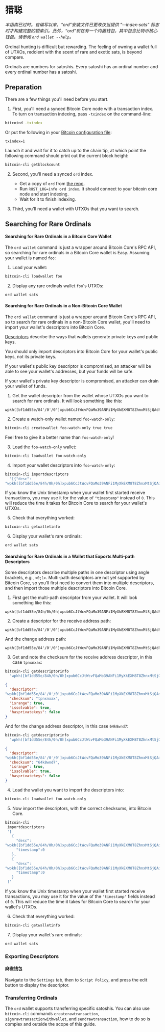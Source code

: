 猎聪
===========

*本指南已过时。自编写以来，“ord”安装文件已更改仅当提供 “--index-sats” 标志时才构建完整的聪索引。此外，“ord”现在有一个内置钱包，其中包含比特币核心钱包。请参阅 `ord wallet --help`。*



Ordinal hunting is difficult but rewarding. The feeling of owning a wallet full of UTXOs, redolent with the scent of rare and exotic sats, is beyond compare.


Ordinals are numbers for satoshis. Every satoshi has an ordinal number and every ordinal number has a satoshi.


Preparation
-----------

There are a few things you'll need before you start.

1. First, you'll need a synced Bitcoin Core node with a transaction index. To turn on transaction indexing, pass `-txindex` on the command-line:


```sh
bitcoind -txindex
```



Or put the following in your [Bitcoin configuration file](https://github.com/bitcoin/bitcoin/blob/master/doc/bitcoin-conf.md#configuration-file-path):


```
txindex=1
```



Launch it and wait for it to catch up to the chain tip, at which point the following command should print out the current block height:


```sh
bitcoin-cli getblockcount
```



2. Second, you'll need a synced `ord` index.
   - Get a copy of `ord` from [the repo](https://github.com/ordinals/ord/).
   - Run `RUST_LOG=info ord index`. It should connect to your bitcoin core node and start indexing.
   - Wait for it to finish indexing.

3. Third, you'll need a wallet with UTXOs that you want to search.

Searching for Rare Ordinals
---------------------------

#### Searching for Rare Ordinals in a Bitcoin Core Wallet

The `ord wallet` command is just a wrapper around Bitcoin Core's RPC API, so searching for rare ordinals in a Bitcoin Core wallet is Easy. Assuming your wallet is named `foo`:



1. Load your wallet:

```sh
bitcoin-cli loadwallet foo
```



2. Display any rare ordinals wallet `foo`'s UTXOs:

```sh
ord wallet sats
```



#### Searching for Rare Ordinals in a Non-Bitcoin Core Wallet

 The `ord wallet` command is just a wrapper around Bitcoin Core's RPC API, so to search for rare ordinals in a non-Bitcoin Core wallet, you'll need to import your wallet's descriptors into Bitcoin Core.



[Descriptors](https://github.com/bitcoin/bitcoin/blob/master/doc/descriptors.md) describe the ways that wallets generate private keys and public keys.


You should only import descriptors into Bitcoin Core for your wallet's public keys, not its private keys.


If your wallet's public key descriptor is compromised, an attacker will be able to see your wallet's addresses, but your funds will be safe.


If your wallet's private key descriptor is compromised, an attacker can drain your wallet of funds.


1. Get the wallet descriptor from the wallet whose UTXOs you want to search for rare ordinals. It will look something like this:


```
wpkh([bf1dd55e/84'/0'/0']xpub6CcJtWcvFQaMo39ANFi1MyXkEXM8T8ZhnxMtSjQAdPmVSTHYnc8Hwoc11VpuP8cb8JUTboZB5A7YYGDonYySij4XTawL6iNZvmZwdnSEEep/0/*)#csvefu29
```



2. Create a watch-only wallet named `foo-watch-only`:

```sh
bitcoin-cli createwallet foo-watch-only true true
```



Feel free to give it a better name than `foo-watch-only`!

3. Load the `foo-watch-only` wallet:

```sh
bitcoin-cli loadwallet foo-watch-only
```



4. Import your wallet descriptors into `foo-watch-only`:

```sh
bitcoin-cli importdescriptors
  '[{"desc":
"wpkh([bf1dd55e/84h/0h/0h]xpub6CcJtWcvFQaMo39ANFi1MyXkEXM8T8ZhnxMtSjQAdPmVSTHYnc8Hwoc11VpuP8cb8JUTboZB5A7YYGDonYySij4XTawL6iNZvmZwdnSEEep/0/*)#tpnxnxax", "timestamp":0 }]'
```



If you know the Unix timestamp when your wallet first started receive transactions, you may use it for the value of `"timestamp"` instead of `0`. This will reduce the time it takes for Bitcoin Core to search for your
wallet's UTXOs.




5. Check that everything worked:

```sh
bitcoin-cli getwalletinfo
```



6. Display your wallet's rare ordinals:

```sh
ord wallet sats
```



#### Searching for Rare Ordinals in a Wallet that Exports Multi-path Descriptors

Some descriptors describe multiple paths in one descriptor using angle brackets, e.g., `<0;1>`. Multi-path descriptors are not yet supported by Bitcoin Core, so you'll first need to convert them into multiple descriptors, and then import those multiple descriptors into Bitcoin Core.




1. First get the multi-path descriptor from your wallet. It will look something like this:


```
wpkh([bf1dd55e/84h/0h/0h]xpub6CcJtWcvFQaMo39ANFi1MyXkEXM8T8ZhnxMtSjQAdPmVSTHYnc8Hwoc11VpuP8cb8JUTboZB5A7YYGDonYySij4XTawL6iNZvmZwdnSEEep/<0;1>/*)#fw76ulgt
```



2. Create a descriptor for the receive address path:

```
wpkh([bf1dd55e/84'/0'/0']xpub6CcJtWcvFQaMo39ANFi1MyXkEXM8T8ZhnxMtSjQAdPmVSTHYnc8Hwoc11VpuP8cb8JUTboZB5A7YYGDonYySij4XTawL6iNZvmZwdnSEEep/0/*)
```



And the change address path:

```
wpkh([bf1dd55e/84'/0'/0']xpub6CcJtWcvFQaMo39ANFi1MyXkEXM8T8ZhnxMtSjQAdPmVSTHYnc8Hwoc11VpuP8cb8JUTboZB5A7YYGDonYySij4XTawL6iNZvmZwdnSEEep/1/*)
```



3. Get and note the checksum for the receive address descriptor, in this case `tpnxnxax`:


```sh
bitcoin-cli getdescriptorinfo
  'wpkh([bf1dd55e/84h/0h/0h]xpub6CcJtWcvFQaMo39ANFi1MyXkEXM8T8ZhnxMtSjQAdPmVSTHYnc8Hwoc11VpuP8cb8JUTboZB5A7YYGDonYySij4XTawL6iNZvmZwdnSEEep/0/*)'
```




```json
{
  "descriptor":
"wpkh([bf1dd55e/84'/0'/0']xpub6CcJtWcvFQaMo39ANFi1MyXkEXM8T8ZhnxMtSjQAdPmVSTHYnc8Hwoc11VpuP8cb8JUTboZB5A7YYGDonYySij4XTawL6iNZvmZwdnSEEep/0/*)#csvefu29",
  "checksum": "tpnxnxax",
  "isrange": true,
  "issolvable": true,
  "hasprivatekeys": false
}
```



And for the change address descriptor, in this case `64k8wnd7`:

```sh
bitcoin-cli getdescriptorinfo
  'wpkh([bf1dd55e/84h/0h/0h]xpub6CcJtWcvFQaMo39ANFi1MyXkEXM8T8ZhnxMtSjQAdPmVSTHYnc8Hwoc11VpuP8cb8JUTboZB5A7YYGDonYySij4XTawL6iNZvmZwdnSEEep/1/*)'
```




```json
{
  "descriptor":
"wpkh([bf1dd55e/84'/0'/0']xpub6CcJtWcvFQaMo39ANFi1MyXkEXM8T8ZhnxMtSjQAdPmVSTHYnc8Hwoc11VpuP8cb8JUTboZB5A7YYGDonYySij4XTawL6iNZvmZwdnSEEep/1/*)#fyfc5f6a",
  "checksum": "64k8wnd7",
  "isrange": true,
  "issolvable": true,
  "hasprivatekeys": false
}
```



4. Load the wallet you want to import the descriptors into:

```sh
bitcoin-cli loadwallet foo-watch-only
```



5. Now import the descriptors, with the correct checksums, into Bitcoin Core.

```sh
bitcoin-cli
 importdescriptors
 '[
   {
     "desc":
"wpkh([bf1dd55e/84h/0h/0h]xpub6CcJtWcvFQaMo39ANFi1MyXkEXM8T8ZhnxMtSjQAdPmVSTHYnc8Hwoc11VpuP8cb8JUTboZB5A7YYGDonYySij4XTawL6iNZvmZwdnSEEep/0/*)#tpnxnxax"
     "timestamp":0
   },
   {
     "desc":
"wpkh([bf1dd55e/84h/0h/0h]xpub6CcJtWcvFQaMo39ANFi1MyXkEXM8T8ZhnxMtSjQAdPmVSTHYnc8Hwoc11VpuP8cb8JUTboZB5A7YYGDonYySij4XTawL6iNZvmZwdnSEEep/1/*)#64k8wnd7",
     "timestamp":0
   }
 ]'
```




If you know the Unix timestamp when your wallet first started receive transactions, you may use it for the value of the `"timestamp"` fields instead of `0`. This will reduce the time it takes for Bitcoin Core to search for your wallet's UTXOs.




6. Check that everything worked:

```sh
bitcoin-cli getwalletinfo
```



7. Display your wallet's rare ordinals:

```sh
ord wallet sats
```



### Exporting Descriptors

#### 麻雀钱包

Navigate to the `Settings` tab, then to `Script Policy`, and press the edit button to display the descriptor.

### Transferring Ordinals

The `ord` wallet supports transferring specific satoshis. You can also use `bitcoin-cli` commands `createrawtransaction`, `signrawtransactionwithwallet`, and `sendrawtransaction`, how to do so is complex and outside the scope of this guide.



